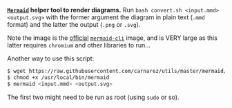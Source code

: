 **[`Mermaid`](https://github.com/mermaid-js/mermaid) helper tool to render diagrams.**
Run `bash convert.sh <input.mmd> <output.svg>` with the former argument the diagram in
plain text (`.mmd` format) and the latter the output (`.png` or `.svg`).

Note the image is the [official](https://hub.docker.com/r/minlag/mermaid-cli)
[`mermaid-cli`](https://github.com/mermaid-js/mermaid-cli) image, and is VERY large as
this latter requires `chromium` and other libraries to run...

Another way to use this script:

```bash
$ wget https://raw.githubusercontent.com/carnarez/utils/master/mermaid/convert.sh -O /usr/local/bin/mermaid
$ chmod +x /usr/local/bin/mermaid
$ mermaid <input.mmd> <output.svg>
```

The first two might need to be run as root (using `sudo` or so).
